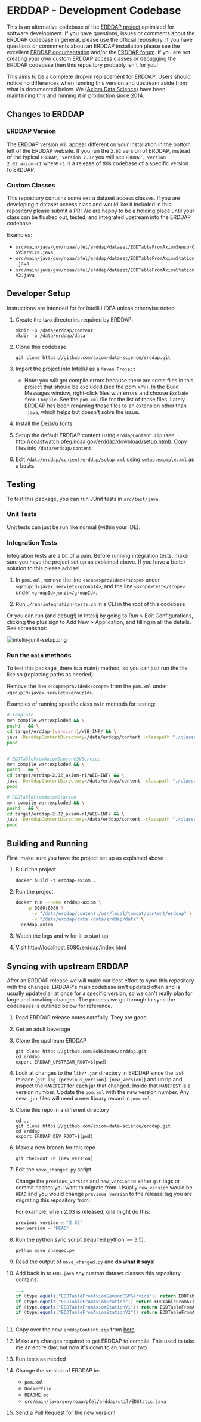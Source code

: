 # ERDDAP - Development Codebase

This is an alternative codebase of the [ERDDAP project](https://github.com/BobSimons/erddap) optimized for software development. If you have questions, issues or comments about the ERDDAP codebase in general, please use the official repository. If you have questions or commments about an ERDDAP installation please see the excellent [ERDDAP documentation](https://coastwatch.pfeg.noaa.gov/erddap/download/setup.html) and/or the [ERDDAP forum](https://groups.google.com/forum/#!forum/erddap). If you are not creating your own custom ERDDAP access classes or debugging the ERDDAP codebase then this repository probably isn't for you!

This aims to be a complete drop-in replacement for ERDDAP. Users should notice no differences when running this version and upstream aside from what is documented below. We ([Axiom Data Science](https://axiomdatascience.com)) have been maintaining this and running it in production since 2014.

## Changes to ERDDAP

### ERDDAP Version

The ERDDAP version will appear different on your installation in the bottom left of the ERDDAP website. If you run the `2.02` version of ERDDAP, instead of the typical `ERDDAP, Version 2.02` you will see `ERDDAP, Version 2.02_axiom-r1` where `r1` is a release of this codebase of a specific version fo ERDDAP.

### Custom Classes

This repository contains some extra dataset access classes. If you are developing a dataset access class and would like it included in this repository please submit a PR! We are happy to be a holding place until your class can be flushed out, tested, and integrated upstream into the ERDDAP codebase.
 
Examples:

* `src/main/java/gov/noaa/pfel/erddap/dataset/EDDTableFromAxiomSensorCSVService.java`
* `src/main/java/gov/noaa/pfel/erddap/dataset/EDDTableFromAxiomStation.java`
* `src/main/java/gov/noaa/pfel/erddap/dataset/EDDTableFromAxiomStationV2.java`


## Developer Setup

Instructions are intended for for IntelliJ IDEA unless otherwise noted.

1. Create the two directories required by ERDDAP:
    ```
    mkdir -p /data/erddap/content
    mkdir -p /data/erddap/data
    ```

2. Clone this codebase
    ```
    git clone https://github.com/axiom-data-science/erddap.git
    ```

3. Import the project into IntelliJ as a `Maven Project`
   * Note: you will get compile errors because there are some files in this project that should be excluded (see the pom.xml). In the Build Messages window, right-click files with errors and choose `Exclude from Compile`. See the `pom.xml` file for the list of those files. Lately ERDDAP has been renaming these files to an extension other than `.java`, which helps but doesn't solve the issue.

4. Install the [DejaVu fonts](https://coastwatch.pfeg.noaa.gov/erddap/download/setup.html#fonts)

5. Setup the default ERDDAP content using `erddapContent.zip` (see http://coastwatch.pfeg.noaa.gov/erddap/download/setup.html).  Copy files into `/data/erddap/content`.

6. Edit `/data/erddap/content/erddap/setup.xml` using `setup.example.xml` as a basis.


## Testing

To test this package, you can run JUnit tests in `src/test/java`.

### Unit Tests

Unit tests can just be run like normal (within your IDE).

### Integration Tests

Integration tests are a bit of a pain. Before running integration tests, make sure you have the project set up as explained above. If you have a better solution to this please advise!
 
1. In `pom.xml`, remove the line `<scope>provided</scope>` under `<groupId>javax.servlet</groupId>`, and the line `<scope>test</scope>` under `<groupId>junit</groupId>`.

2. Run `./run-integration-tests.sh` in a CLI in the root of this codebase

Or you can run (and debug!) in Intellij by going to Run > Edit Configurations, clicking the plus sign to Add New > Application, and filling in all the details. See screenshot:

![intellij-junit-setup.png](intellij-junit-setup.png)

### Run the `main` methods

To test this package, there is a main() method, so you can just run the file like so (replacing paths as needed):

Remove the line `<scope>provided</scope>` from the `pom.xml` under `<groupId>javax.servlet</groupId>`.

Examples of running specific class `main` methods for testing:

```bash
# Template
mvn compile war:exploded && \
pushd . && \
cd target/erddap-[version]]/WEB-INF/ && \
java -DerddapContentDirectory=/data/erddap/content -classpath "./classes:./lib/*" -Xmx1200M -Xms1200M [path_to_class_with_main_method]; \
popd


# EDDTableFromAxiomSensorCSVService
mvn compile war:exploded && \
pushd . && \
cd target/erddap-2.02_axiom-r1/WEB-INF/ && \
java -DerddapContentDirectory=/data/erddap/content -classpath "./classes:./lib/*" -Xmx1200M -Xms1200M gov/noaa/pfel/erddap/dataset/EDDTableFromAxiomSensorCSVService; \
popd

# EDDTableFromAxiomStation
mvn compile war:exploded && \
pushd . && \
cd target/erddap-2.02_axiom-r1/WEB-INF/ && \
java -DerddapContentDirectory=/data/erddap/content -classpath "./classes:./lib/*" -Xmx1200M -Xms1200M gov/noaa/pfel/erddap/dataset/EDDTableFromAxiomStation; \
popd
```

## Building and Running

First, make sure you have the project set up as explained above

1. Build the project
    ```
    docker build -t erddap-axiom .
    ```

2. Run the project
    ```bash
    docker run --name erddap-axiom \
        -p 8080:8080 \
          -v "/data/erddap/content:/usr/local/tomcat/content/erddap" \
          -v "/data/erddap/data:/data/erddap/data" \
      erddap-axiom
    ```

3. Watch the logs and w for it to start up

4. Visit http://localhost:8080/erddap/index.html


## Syncing with upstream ERDDAP

After an ERDDAP release we will make our best effort to sync this repository with the changes. ERDDAP's main codebase isn't updated often and is usually updated all at once for a specific version, so we can't really plan for large and breaking changes. The process we go through to sync the codebases is outlined below for reference.

1. Read ERDDAP release notes carefully. They are good.

2. Get an adult beverage

3. Clone the upstream ERDDAP
    ```
    git clone https://github.com/BobSimons/erddap.git
    cd erddap
    export ERDDAP_UPSTREAM_ROOT=$(pwd)
    ```

4. Look at changes to the `lib/*.jar` directory in ERDDAP since the last release (`git log [previous_version] [new_version]`) and unzip and inspect the `MANIFEST` for each jar that changed. Inside that `MANIFEST` is a version number. Update the `pom.xml` with the new version number. Any new `.jar` files will need a new library record in `pom.xml`.

5. Clone this repo in a different directory
    ```
    cd ..
    git clone https://github.com/axiom-data-science/erddap.git
    cd erddap
    export ERDDAP_DEV_ROOT=$(pwd)
    ```

6. Make a new branch for this repo
    ```
    git checkout -b [new_version]
    ```

7. Edit the `move_changed.py` script

    Change the `previous_version` and `new_version` to either `git` tags or commit hashes you want to migrate from. Usually `new_version` would be `HEAD` and you would change `previous_version` to the release tag you are migrating this repository from.

    For example, when 2.03 is released, one might do this:

    ```python
    previous_version = '2.02'
    new_version = 'HEAD'
    ```

8. Run the python sync script (required python >= 3.5).
    ```
    python move_changed.py
    ```

9. Read the output of `move_changed.py` and **do what it says**!

10. Add back in to `EDD.java` any custom dataset classes this repository contains:
    ```java
    ...
    if (type.equals("EDDTableFromAxiomSensorCSVService")) return EDDTableFromAxiomSensorCSVService.fromXml(erddap, xmlReader);
    if (type.equals("EDDTableFromAxiomStation")) return EDDTableFromAxiomStation.fromXml(erddap, xmlReader);
    if (type.equals("EDDTableFromAxiomStationV1")) return EDDTableFromAxiomStationV1.fromXml(erddap, xmlReader);
    if (type.equals("EDDTableFromAxiomStationV2")) return EDDTableFromAxiomStationV2.fromXml(erddap, xmlReader);
    ...
    ```

11. Copy over the new `erddapContent.zip` from [here](http://coastwatch.pfeg.noaa.gov/erddap/download/setup.html).

12. Make any changes required to get ERDDAP to compile. This used to take me an entire day, but now it's down to an hour or two.

13. Run tests as needed

14. Change the version of ERDDAP in:
    * `pom.xml`
    * `Dockerfile`
    * `README.md`
    * `src/main/java/gov/noaa/pfel/erddap/util/EDStatic.java`

15. Send a Pull Request for the new version!

